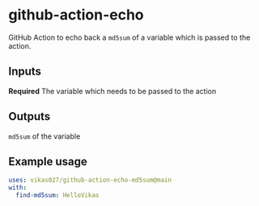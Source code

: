 # github-action-echo

GitHub Action to echo back a `md5sum` of a variable which is passed to the action.

## Inputs

**Required** The variable which needs to be passed to the action

## Outputs

`md5sum` of the variable

## Example usage

```yaml
uses: vikas027/github-action-echo-md5sum@main
with:
  find-md5sum: HelloVikas
```
